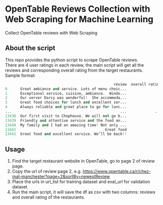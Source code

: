 # OpenTable Reviews Collection with Web Scraping for Machine Learning
Collect OpenTable reviews with Web Scraping

## About the script
This repo provides the python script to scrape OpenTable reviews.  
There are 4 user ratings in each review, the main script will get all the reviews and corresponding overall rating from the target restaurants.  
Sample format:

```python
                                                  review  overall rating
0      Great ambiance and service. Lots of menu choic...               3
1      Exceptional service, cuisine, ambience.  Windo...               4
2      Our server Darcy was wonderful!  She accommoda...               2
3      Great food choices for lunch and excellent ser...               3
4      Always reliable and great place to go for lunc...               4
...                                                  ...             ...
13438  Our first visit to Chophouse. We will not go b...               3
13439  Friendly and attentive service and the food an...               4
13440  My family and I had an amazing time! Not only ...               4
13441                                         Great food               4
13442  Great food and excellent service. We’ll be back!!               4
```

## Usage
1. Find the target restaurant website in OpenTable, go to page 2 of review page.
2. Copy the url of review page 2, e.g. https://www.opentable.ca/r/chez-mal-manchester?page=2&sortBy=newestReview
3. Place the urls in url_list for training dataset and eval_url for validation dataset.
4. Run the main script, it will save the df as csv with two columns: reviews and overall rating of the restaurants.  
